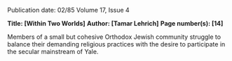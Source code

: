 Publication date: 02/85
Volume 17, Issue 4

**Title: [Within Two Worlds]**
**Author: [Tamar Lehrich]**
**Page number(s): [14]**

Members of a small but cohesive Orthodox Jewish community struggle to balance their demanding religious practices with the desire to participate in the secular mainstream of Yale.